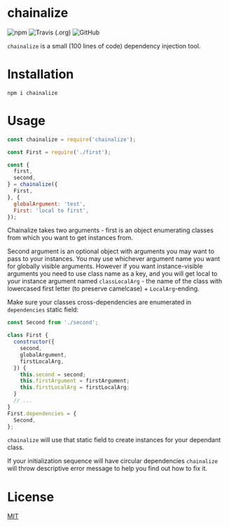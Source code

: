 # chainalize

![npm](https://img.shields.io/npm/v/chainalize.svg?style=flat-square)
![Travis (.org)](https://img.shields.io/travis/mpachin/chainalize.svg?style=flat-square)
![GitHub](https://img.shields.io/github/license/mpachin/chainalize.svg?style=flat-square)

`chainalize` is a small (100 lines of code) dependency injection tool.

# Installation

```
npm i chainalize
```

# Usage

```js
const chainalize = require('chainalize');

const First = require('./first');

const {
  first,
  second,
} = chainalize({
  First,
}, {
  globalArgument: 'test',
  First: 'local to first',
});
```

Chainalize takes two arguments - first is an object enumerating classes from which you want to get instances from.

Second argument is an optional object with arguments you may want to pass to your instances. You may use whichever argument name you want for globally visible arguments. However if you want instance-visible arguments you need to use class name as a key, and you will get local to your instance argument named `classLocalArg` - the name of the class with lowercased first letter (to preserve camelcase) + `LocalArg`-ending.

Make sure your classes cross-dependencies are enumerated in `dependencies` static field:

```js
const Second from './second';

class First {
  constructor({
    second,
    globalArgument,
    firstLocalArg,
  }) {
    this.second = second;
    this.firstArgument = firstArgument;
    this.firstLocalArg = firstLocalArg;
  }
  // ...
}
First.dependencies = {
  Second,
};
```

`chainalize` will use that static field to create instances for your dependant class.

If your initialization sequence will have circular dependencies `chainalize` will throw descriptive error message to help you find out how to fix it.

# License

[MIT](LICENSE)
